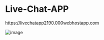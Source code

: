 # Live-Chat-APP
https://livechatapp2190.000webhostapp.com

![image](https://user-images.githubusercontent.com/98783358/225050156-9e67314f-aee4-4f1d-9159-000f394ba594.png)

